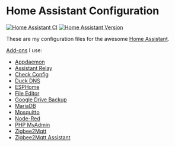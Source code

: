 # Home Assistant Configuration

[![Home Assistant CI][ha-ci-img]][ha-ci-link] [![Home Assistant Version][ha-version-img]][ha-version-link]

These are my configuration files for the awesome [Home Assistant](https://www.home-assistant.io/).

[Add-ons](https://www.home-assistant.io/addons/) I use:

- [Appdaemon](https://github.com/hassio-addons/addon-appdaemon)
- [Assistant Relay](https://github.com/Apipa169/Assistant-Relay-for-Hassio)
- [Check Config](https://github.com/home-assistant/hassio-addons/tree/master/check_config)
- [Duck DNS](https://github.com/home-assistant/hassio-addons/tree/master/duckdns)
- [ESPHome](https://github.com/esphome/hassio)
- [File Editor](https://github.com/danielperna84/hass-configurator)
- [Google Drive Backup](https://github.com/sabeechen/hassio-google-drive-backup)
- [MariaDB](https://github.com/home-assistant/hassio-addons/tree/master/mariadb)
- [Mosquitto](https://github.com/home-assistant/hassio-addons/tree/master/mosquitto)
- [Node-Red](https://github.com/hassio-addons/addon-node-red)
- [PHP MyAdmin](https://github.com/hassio-addons/addon-phpmyadmin)
- [Zigbee2Mqtt](https://github.com/danielwelch/hassio-zigbee2mqtt)
- [Zigbee2Mqtt Assistant](https://github.com/yllibed/Zigbee2MqttAssistant)

[ha-ci-img]: https://github.com/RafhaanShah/Home-Assistant-Config/workflows/Home%20Assistant%20CI/badge.svg
[ha-ci-link]: https://github.com/RafhaanShah/Home-Assistant-Config/actions
[ha-version-img]: https://img.shields.io/badge/dynamic/json?color=41bdf5&label=Home%20Assistant&query=%24.version&url=https%3A%2F%2Fraw.githubusercontent.com%2FRafhaanShah%2FHome-Assistant-Config%2Fmaster%2F.github%2Fversion.json&logo=home-assistant&logoColor=white&cacheSeconds=43200
[ha-version-link]: https://github.com/home-assistant/core/releases
